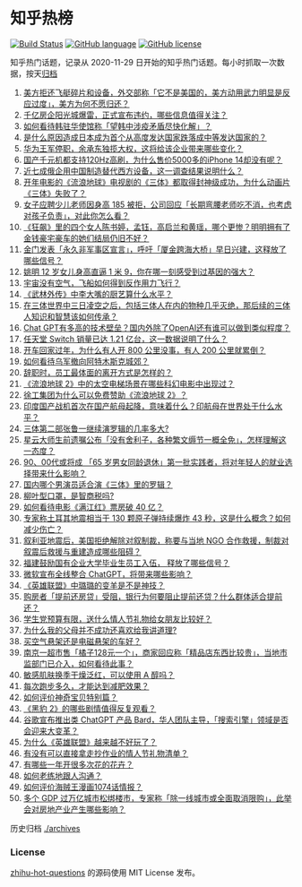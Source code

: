 # 知乎热榜
[![Build Status](https://github.com/ToWeLong/zhihu-hot-questions/workflows/CI/badge.svg)](https://github.com/ToWeLong/zhihu-hot-questions/actions)
[![GitHub language](https://img.shields.io/badge/language-golang-orange.svg)](https://golang.org/)
[![GitHub license](https://img.shields.io/github/license/ToWeLong/zhihu-hot-questions)](https://github.com/ToWeLong/zhihu-hot-questions/blob/main/LICENSE)

知乎热门话题，记录从 2020-11-29 日开始的知乎热门话题。每小时抓取一次数据，按天[归档](./archives)

<!-- BEGIN -->

1. [美方拒还飞艇碎片和设备，外交部称「它不是美国的，美方动用武力明显是反应过度」，美方为何不愿归还？](https://www.zhihu.com/question/582626088)
1. [千亿房企阳光城爆雷，正式宣布违约，哪些信息值得关注？](https://www.zhihu.com/question/582286014)
1. [如何看待韩驻华使馆称「望韩中涉疫矛盾尽快化解」？](https://www.zhihu.com/question/582581015)
1. [是什么原因造成日本成为首个从高度发达国家跌落成中等发达国家的？](https://www.zhihu.com/question/582143847)
1. [华为王军停职，余承东独揽大权，这将给该企业带来哪些变化？](https://www.zhihu.com/question/582389002)
1. [国产千元机都支持120Hz高刷，为什么售价5000多的iPhone 14却没有呢？](https://www.zhihu.com/question/577526220)
1. [近七成俄企用中国制造替代西方设备，这一调查结果说明什么？](https://www.zhihu.com/question/582313229)
1. [开年电影的《流浪地球》电视剧的《三体》都取得封神级成功，为什么动画片《三体》失败了？](https://www.zhihu.com/question/582221408)
1. [女子应聘少儿老师因身高 185 被拒，公司回应「长期弯腰老师吃不消，也考虑对孩子负责」，对此你怎么看？](https://www.zhihu.com/question/582084472)
1. [《狂飙》里的四个女人陈书婷，孟钰，高启兰和黄瑶，哪个更惨？明明拥有了金钱豪宅豪车的她们结局仍旧不好？](https://www.zhihu.com/question/582021418)
1. [金门发表「永久非军事区宣言」，呼吁「厦金跨海大桥」早日兴建，这释放了哪些信号？](https://www.zhihu.com/question/582606376)
1. [姚明 12 岁女儿身高直逼 1 米 9，你在哪一刻感受到过基因的强大？](https://www.zhihu.com/question/577497208)
1. [宇宙没有空气，飞船如何得到反作用力飞行？](https://www.zhihu.com/question/39761106)
1. [《武林外传》中李大嘴的厨艺算什么水平？](https://www.zhihu.com/question/37264128)
1. [在三体世界中三日凌空之后，包括三体人在内的物种几乎灭绝，那后续的三体人知识和智慧该如何传承？](https://www.zhihu.com/question/582576867)
1. [Chat GPT有多高的技术壁垒？国内外除了OpenAI还有谁可以做到类似程度？](https://www.zhihu.com/question/581806122)
1. [任天堂 Switch 销量已达 1.21 亿台，这一数据说明了什么？](https://www.zhihu.com/question/582298645)
1. [开车回家过年，为什么有人开 800 公里没事，有人 200 公里就累倒？](https://www.zhihu.com/question/469750082)
1. [如何看待乌军撤向阿特木斯克城郊？](https://www.zhihu.com/question/582381174)
1. [辞职时，员工最体面的离开方式是怎样的？](https://www.zhihu.com/question/560987804)
1. [《流浪地球 2》中的太空电梯场景在哪些科幻电影中出现过？](https://www.zhihu.com/question/580722135)
1. [徐工集团为什么可以免费赞助《流浪地球 2》？](https://www.zhihu.com/question/581822066)
1. [印度国产战机首次在国产航母起降，意味着什么？印航母在世界处于什么水平？](https://www.zhihu.com/question/582611110)
1. [三体第二部张鲁一继续演罗辑的几率多大?](https://www.zhihu.com/question/582480108)
1. [星云大师生前遗嘱公布「没有舍利子，各种繁文缛节一概全免」，怎样理解这一态度？](https://www.zhihu.com/question/582589577)
1. [90、00代或将成 「65 岁男女同龄退休」第一批实践者，将对年轻人的就业选择带来什么影响？](https://www.zhihu.com/question/582585241)
1. [国内哪个男演员适合演《三体》里的罗辑？](https://www.zhihu.com/question/540660392)
1. [柳叶型口罩，是智商税吗?](https://www.zhihu.com/question/432403850)
1. [如何看待电影《满江红》票房破 40 亿？](https://www.zhihu.com/question/582527248)
1. [专家称土耳其地震相当于 130 颗原子弹持续爆炸 43 秒，这是什么概念？如何减少伤亡？](https://www.zhihu.com/question/582586530)
1. [叙利亚地震后，美国拒绝解除对叙制裁，称要与当地 NGO 合作救援，制裁对叙震后救援与重建造成哪些阻碍？](https://www.zhihu.com/question/582601386)
1. [福建鼓励国有企业大学毕业生员工入伍， 释放了哪些信号？](https://www.zhihu.com/question/581905420)
1. [微软宣布全线整合 ChatGPT，将带来哪些影响？](https://www.zhihu.com/question/581818681)
1. [《英雄联盟》中璐璐的变羊是不是神技？](https://www.zhihu.com/question/355537533)
1. [购房者「提前还房贷」受阻，银行为何要阻止提前还贷？什么群体适合提前还？](https://www.zhihu.com/question/582439081)
1. [学生党预算有限，送什么情人节礼物给女朋友比较好？](https://www.zhihu.com/question/581858913)
1. [为什么我的父母并不成功还喜欢给我讲道理?](https://www.zhihu.com/question/582504836)
1. [买空气悬架还是电磁悬架的车好？](https://www.zhihu.com/question/545227826)
1. [南京一超市售「橘子128元一个」，商家回应称「精品店东西比较贵」，当地市监部门已介入，如何看待此事？](https://www.zhihu.com/question/582380985)
1. [敏感肌肤换季干燥泛红，可以使用 A 醇吗？](https://www.zhihu.com/question/581138360)
1. [每次跑步多久，才能达到减肥效果？](https://www.zhihu.com/question/580975016)
1. [如何评价神奇宝贝特别篇？](https://www.zhihu.com/question/31897345)
1. [《黑豹 2》的哪些剧情值得反复观看？](https://www.zhihu.com/question/540019615)
1. [谷歌宣布推出类 ChatGPT 产品 Bard，华人团队主导，「搜索引擎」领域是否会迎来大变革？](https://www.zhihu.com/question/582597537)
1. [为什么《英雄联盟》越来越不好玩了？](https://www.zhihu.com/question/44358639)
1. [有没有可以直接拿走抄作业的情人节礼物清单？](https://www.zhihu.com/question/581559465)
1. [有哪些一年开很多次花的花卉？](https://www.zhihu.com/question/580397677)
1. [如何老练地跟人沟通？](https://www.zhihu.com/question/21331300)
1. [如何评价海贼王漫画1074话情报？](https://www.zhihu.com/question/582575228)
1. [多个 GDP 过万亿城市松绑楼市，专家称「除一线城市或全面取消限购」，此举会对房地产业产生哪些影响？](https://www.zhihu.com/question/582533940)

<!-- END -->

历史归档 [./archives](./archives)


### License
[zhihu-hot-questions](https://github.com/towelong/zhihu-hot-questions) 的源码使用 MIT License 发布。